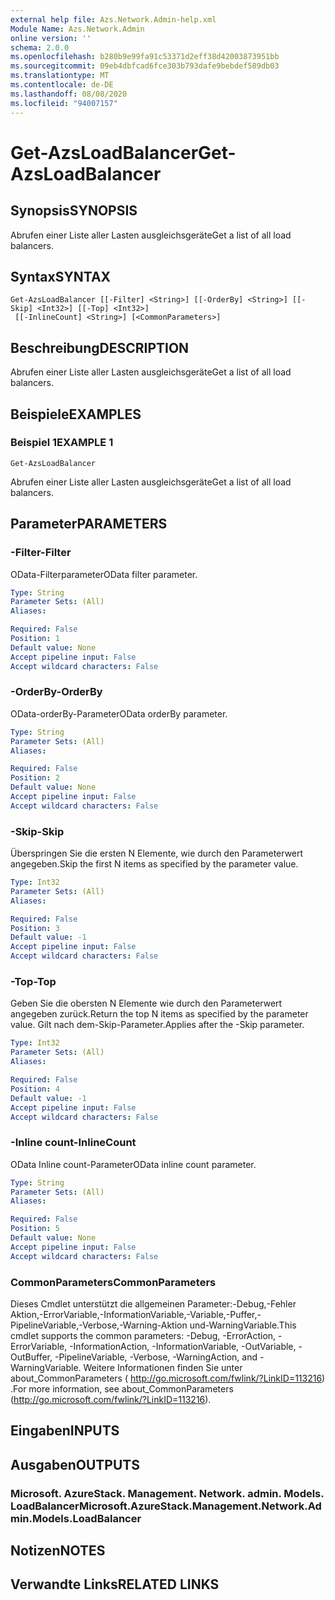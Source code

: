```yaml
---
external help file: Azs.Network.Admin-help.xml
Module Name: Azs.Network.Admin
online version: ''
schema: 2.0.0
ms.openlocfilehash: b280b9e99fa91c53371d2eff38d42003873951bb
ms.sourcegitcommit: 09eb4dbfcad6fce303b793dafe9bebdef589db03
ms.translationtype: MT
ms.contentlocale: de-DE
ms.lasthandoff: 08/08/2020
ms.locfileid: "94007157"
---
```

# <span data-ttu-id="90fd4-101">Get-AzsLoadBalancer</span><span class="sxs-lookup"><span data-stu-id="90fd4-101">Get-AzsLoadBalancer</span></span>

## <span data-ttu-id="90fd4-102">Synopsis</span><span class="sxs-lookup"><span data-stu-id="90fd4-102">SYNOPSIS</span></span>
<span data-ttu-id="90fd4-103">Abrufen einer Liste aller Lasten ausgleichsgeräte</span><span class="sxs-lookup"><span data-stu-id="90fd4-103">Get a list of all load balancers.</span></span>

## <span data-ttu-id="90fd4-104">Syntax</span><span class="sxs-lookup"><span data-stu-id="90fd4-104">SYNTAX</span></span>

```
Get-AzsLoadBalancer [[-Filter] <String>] [[-OrderBy] <String>] [[-Skip] <Int32>] [[-Top] <Int32>]
 [[-InlineCount] <String>] [<CommonParameters>]
```

## <span data-ttu-id="90fd4-105">Beschreibung</span><span class="sxs-lookup"><span data-stu-id="90fd4-105">DESCRIPTION</span></span>
<span data-ttu-id="90fd4-106">Abrufen einer Liste aller Lasten ausgleichsgeräte</span><span class="sxs-lookup"><span data-stu-id="90fd4-106">Get a list of all load balancers.</span></span>

## <span data-ttu-id="90fd4-107">Beispiele</span><span class="sxs-lookup"><span data-stu-id="90fd4-107">EXAMPLES</span></span>

### <span data-ttu-id="90fd4-108">Beispiel 1</span><span class="sxs-lookup"><span data-stu-id="90fd4-108">EXAMPLE 1</span></span>
```
Get-AzsLoadBalancer
```

<span data-ttu-id="90fd4-109">Abrufen einer Liste aller Lasten ausgleichsgeräte</span><span class="sxs-lookup"><span data-stu-id="90fd4-109">Get a list of all load balancers.</span></span>

## <span data-ttu-id="90fd4-110">Parameter</span><span class="sxs-lookup"><span data-stu-id="90fd4-110">PARAMETERS</span></span>

### <span data-ttu-id="90fd4-111">-Filter</span><span class="sxs-lookup"><span data-stu-id="90fd4-111">-Filter</span></span>
<span data-ttu-id="90fd4-112">OData-Filterparameter</span><span class="sxs-lookup"><span data-stu-id="90fd4-112">OData filter parameter.</span></span>

```yaml
Type: String
Parameter Sets: (All)
Aliases:

Required: False
Position: 1
Default value: None
Accept pipeline input: False
Accept wildcard characters: False
```

### <span data-ttu-id="90fd4-113">-OrderBy</span><span class="sxs-lookup"><span data-stu-id="90fd4-113">-OrderBy</span></span>
<span data-ttu-id="90fd4-114">OData-orderBy-Parameter</span><span class="sxs-lookup"><span data-stu-id="90fd4-114">OData orderBy parameter.</span></span>

```yaml
Type: String
Parameter Sets: (All)
Aliases:

Required: False
Position: 2
Default value: None
Accept pipeline input: False
Accept wildcard characters: False
```

### <span data-ttu-id="90fd4-115">-Skip</span><span class="sxs-lookup"><span data-stu-id="90fd4-115">-Skip</span></span>
<span data-ttu-id="90fd4-116">Überspringen Sie die ersten N Elemente, wie durch den Parameterwert angegeben.</span><span class="sxs-lookup"><span data-stu-id="90fd4-116">Skip the first N items as specified by the parameter value.</span></span>

```yaml
Type: Int32
Parameter Sets: (All)
Aliases:

Required: False
Position: 3
Default value: -1
Accept pipeline input: False
Accept wildcard characters: False
```

### <span data-ttu-id="90fd4-117">-Top</span><span class="sxs-lookup"><span data-stu-id="90fd4-117">-Top</span></span>
<span data-ttu-id="90fd4-118">Geben Sie die obersten N Elemente wie durch den Parameterwert angegeben zurück.</span><span class="sxs-lookup"><span data-stu-id="90fd4-118">Return the top N items as specified by the parameter value.</span></span>
<span data-ttu-id="90fd4-119">Gilt nach dem-Skip-Parameter.</span><span class="sxs-lookup"><span data-stu-id="90fd4-119">Applies after the -Skip parameter.</span></span>

```yaml
Type: Int32
Parameter Sets: (All)
Aliases:

Required: False
Position: 4
Default value: -1
Accept pipeline input: False
Accept wildcard characters: False
```

### <span data-ttu-id="90fd4-120">-Inline count</span><span class="sxs-lookup"><span data-stu-id="90fd4-120">-InlineCount</span></span>
<span data-ttu-id="90fd4-121">OData Inline count-Parameter</span><span class="sxs-lookup"><span data-stu-id="90fd4-121">OData inline count parameter.</span></span>

```yaml
Type: String
Parameter Sets: (All)
Aliases:

Required: False
Position: 5
Default value: None
Accept pipeline input: False
Accept wildcard characters: False
```

### <span data-ttu-id="90fd4-122">CommonParameters</span><span class="sxs-lookup"><span data-stu-id="90fd4-122">CommonParameters</span></span>
<span data-ttu-id="90fd4-123">Dieses Cmdlet unterstützt die allgemeinen Parameter:-Debug,-Fehler Aktion,-ErrorVariable,-InformationVariable,-Variable,-Puffer,-PipelineVariable,-Verbose,-Warning-Aktion und-WarningVariable.</span><span class="sxs-lookup"><span data-stu-id="90fd4-123">This cmdlet supports the common parameters: -Debug, -ErrorAction, -ErrorVariable, -InformationAction, -InformationVariable, -OutVariable, -OutBuffer, -PipelineVariable, -Verbose, -WarningAction, and -WarningVariable.</span></span> <span data-ttu-id="90fd4-124">Weitere Informationen finden Sie unter about_CommonParameters ( http://go.microsoft.com/fwlink/?LinkID=113216) .</span><span class="sxs-lookup"><span data-stu-id="90fd4-124">For more information, see about_CommonParameters (http://go.microsoft.com/fwlink/?LinkID=113216).</span></span>

## <span data-ttu-id="90fd4-125">Eingaben</span><span class="sxs-lookup"><span data-stu-id="90fd4-125">INPUTS</span></span>

## <span data-ttu-id="90fd4-126">Ausgaben</span><span class="sxs-lookup"><span data-stu-id="90fd4-126">OUTPUTS</span></span>

### <span data-ttu-id="90fd4-127">Microsoft. AzureStack. Management. Network. admin. Models. LoadBalancer</span><span class="sxs-lookup"><span data-stu-id="90fd4-127">Microsoft.AzureStack.Management.Network.Admin.Models.LoadBalancer</span></span>

## <span data-ttu-id="90fd4-128">Notizen</span><span class="sxs-lookup"><span data-stu-id="90fd4-128">NOTES</span></span>

## <span data-ttu-id="90fd4-129">Verwandte Links</span><span class="sxs-lookup"><span data-stu-id="90fd4-129">RELATED LINKS</span></span>
